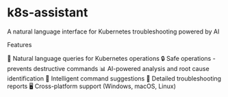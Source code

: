 # k8s-assistant
A natural language interface for Kubernetes troubleshooting powered by AI

Features

  🤖 Natural language queries for Kubernetes operations
  🔒 Safe operations - prevents destructive commands
  📊 AI-powered analysis and root cause identification
  🎯 Intelligent command suggestions
  📝 Detailed troubleshooting reports
  🖥️ Cross-platform support (Windows, macOS, Linux)
